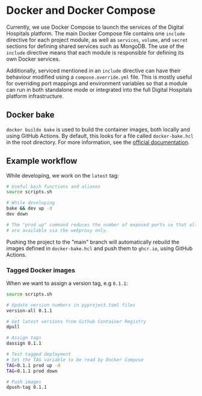 # Docker and Docker Compose

Currently, we use Docker Compose to launch the services of the Digital Hospitals platform. The main Docker Compose file contains one `include` directive for each project module, as well as `services`, `volume`, and `secret` sections for defining shared services such as MongoDB. The use of the `include` directive means that each module is responsible for defining its own Docker services.

Additionally, serviced mentioned in an `include` directive can have their behaviour modified using a `compose.override.yml` file. This is mostly useful for overriding port mappings and environment variables so that a module can run in both standalone mode or integrated into the full Digital Hospitals platform infrastructure.

## Docker bake

`docker buildx bake` is used to build the container images, both locally and using GitHub Actions. By default, this looks for a file called `docker-bake.hcl` in the root directory. For more information, see the [official documentation](https://docs.docker.com/build/bake/introduction/).

## Example workflow

While developing, we work on the `latest` tag:

```bash
# Useful bash functions and aliases
source scripts.sh

# While developing
bake && dev up -d
dev down

# The "prod up" command reduces the number of exposed ports so that all services
# are available via the webproxy only.
```

Pushing the project to the "main" branch will automatically rebuild the images defined in `docker-bake.hcl` and push them to `ghcr.io`, using GitHub Actions.

### Tagged Docker images

When we want to assign a version tag, e.g `0.1.1`:

```bash
source scripts.sh

# Update version numbers in pyproject.toml files
version-all 0.1.1

# Get latest versions from Github Container Registry
dpull

# Assign tags
dassign 0.1.1

# Test tagged deployment
# Set the TAG variable to be read by Docker Compose
TAG=0.1.1 prod up -d
TAG=0.1.1 prod down

# Push images
dpush-tag 0.1.1
```
